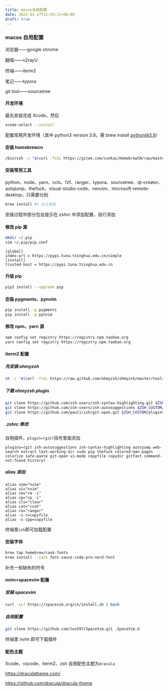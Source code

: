 ```yaml
---
title: macos自用配置
date: 2022-03-27T22:59:11+08:00
draft: true
---
```


### macos 自用配置

浏览器——google chrome

翻墙——v2rayU

终端——iterm2

笔记——typora

git tool——sourcetree

#### 开发环境

最先安装完成 Xcode，然后

```sh
xcode-select --install
```

配置常用开发环境（其中 python3 version 3.8，需 brew install python@3.9）

#### 安装 homebrewcn

```sh
/bin/zsh -c "$(curl -fsSL https://gitee.com/cunkai/HomebrewCN/raw/master/Homebrew.sh)"
```

#### 安装常用工具

python、node、yarn、ccls、fzf、ranger、typora、sourcetree、qt-creator、autojump、thefuck、visual-studio-code、neovim、microsoft-remote-desktop，只需要分别

```sh
brew install #+ 以上包名
```

安装过程中部分包会提示在.zshrc 中添加配置，自行添加

#### 修改 pip 源

```sh
mkdir ~/.pip
vim ~/.pip/pip.conf
```

```
[global]
index-url = https://pypi.tuna.tsinghua.edu.cn/simple
[install]
trusted-host = https://pypi.tuna.tsinghua.edu.cn
```

#### 升级 pip

```sh
pip3 install --upgrade pip
```

#### 安装 pygments、pynvim

```sh
pip install -g pygments
pip install -g pynvim
```

#### 修改 npm、yarn 源

```sh
npm config set registry https://registry.npm.taobao.org
yarn config set registry https://registry.npm.taobao.org
```

#### iterm2 配置

##### 先安装 ohmyzsh

```sh
sh -c "$(curl -fsSL https://raw.github.com/ohmyzsh/ohmyzsh/master/tools/install.sh)"
```

##### 下载 ohmyzsh plugin

```sh
git clone https://github.com/zsh-users/zsh-syntax-highlighting.git $ZSH_CUSTOM/plugins/zsh-syntax-highlighting
git clone https://github.com/zsh-users/zsh-autosuggestions $ZSH_CUSTOM/plugins/zsh-autosuggestions
git clone https://github.com/paulirish/git-open.git $ZSH_CUSTOM/plugins/git-open
```

##### .zshrc 修改

自用插件，`plugin=(git)`括号里面添加

```
plugins=(git zsh-autosuggestions zsh-syntax-highlighting autojump web-search extract last-working-dir sudo pip thefuck colored-man-pages colorize safe-paste git-open vi-mode copyfile copydir gitfast command-not-found history)
```

##### alias 添加

```
alias vim="nvim"
alias vi="nvim"
alias rm="rm -i"
alias cp="cp -i"
alias cls="clear"
alias cat="ccat"
alias ra="ranger"
alias -s c=copyfile
alias -s cpp=copyfile
```

终端里`zsh`即可加载配置

#### 安装字体

```sh
brew tap homebrew/cask-fonts
brew install --cask font-sauce-code-pro-nerd-font
```

补充一些缺失的符号

#### nvim+spacevim 配置

##### 安装 spacevim

```sh
curl -sLf https://spacevim.org/cn/install.sh | bash
```

##### 自用配置

```sh
git clone https://github.com/lws597/SpaceVim.git .SpaceVim.d
```

终端里 nvim 即可下载插件

#### 配色主题

Xcode、vscode、iterm2、zsh 自用配色主题为`dracula`

https://draculatheme.com/

https://github.com/dracula/dracula-theme
